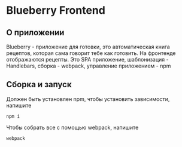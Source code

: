 # Blueberry Frontend

## О приложении

Blueberry - приложение для готовки, это автоматическая книга рецептов, которая сама говорит тебе как готовить. На фронтенде отображаются рецепты. Это SPA приложение, шаблонизация - Handlebars, сборка - webpack, управление приложением - npm


## Сборка и запуск

Должен быть установлен npm, чтобы установить зависимости, напишите

```
npm i
```

Чтобы собрать все с помощью webpack, напишите

```
webpack
```